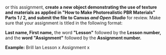or this assignment, **create a new object demonstrating the use of texture and materials as applied in "How to Make Photorealistic PBR Materials" Parts 1 / 2, and submit the file to Canvas _and Open Studio_** for review. Make sure that your assignment is titled in the following format:

**Last name, First name,** the word **"Lesson"** followed by the **Lesson number,** and the **word "Assignment"** followed by the **Assignment number.**

**Example:**
Brill Ian Lesson x Assignment x
 
